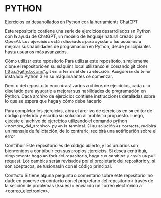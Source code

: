# PYTHON
Ejercicios en desarrollados en Python con la herramienta ChatGPT 


Este repositorio contiene una serie de ejercicios desarrollados en Python con la ayuda de ChatGPT, un modelo de lenguaje natural creado por OpenAI. Los ejercicios están diseñados para ayudar a los usuarios a mejorar sus habilidades de programación en Python, desde principiantes hasta usuarios más avanzados.

Cómo utilizar este repositorio
Para utilizar este repositorio, simplemente clone el repositorio en su máquina local utilizando el comando git clone https://github.com/<usuario>/<repositorio>.git en la terminal de su elección. Asegúrese de tener instalado Python 3 en su máquina antes de comenzar.

Dentro del repositorio encontrará varios archivos de ejercicios, cada uno diseñado para ayudarle a mejorar sus habilidades de programación en Python. Cada archivo de ejercicios contiene instrucciones detalladas sobre lo que se espera que haga y cómo debe hacerlo.

Para completar los ejercicios, abra el archivo de ejercicios en su editor de código preferido y escriba su solución al problema propuesto. Luego, ejecute el archivo de ejercicios utilizando el comando python <nombre_del_archivo>.py en la terminal. Si su solución es correcta, recibirá un mensaje de felicitación; de lo contrario, recibirá una notificación sobre el error.

Contribuir
Este repositorio es de código abierto, y los usuarios son bienvenidos a contribuir con sus propios ejercicios. Si desea contribuir, simplemente haga un fork del repositorio, haga sus cambios y envíe un pull request. Los cambios serán revisados por el propietario del repositorio y, si son aceptados, se fusionarán con el código principal.

Contacto
Si tiene alguna pregunta o comentario sobre este repositorio, no dude en ponerse en contacto con el propietario del repositorio a través de la sección de problemas (Issues) o enviando un correo electrónico a <correo_electronico>.
